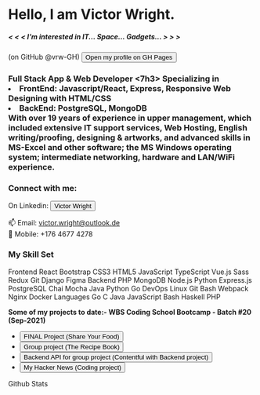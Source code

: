 # Hello, I am Victor Wright.
<h5>< < < I’m interested in IT... Space... Gadgets... > > ></h5>
(on GitHub @vrw-GH) <a href="https://vrw-gh.github.io/Victor-Wright-Profile/" target="_blank">
    <button>Open my profile on GH Pages</button>
</a>

<h3>Full Stack App & Web Developer <7h3>
Specializing in  
    <li>FrontEnd: Javascript/React, Express, Responsive Web Designing with HTML/CSS</li>
    <li>BackEnd: PostgreSQL, MongoDB</li>
With over 19 years of experience in upper management, which included extensive IT support services, Web Hosting, English writing/proofing, designing & artworks, and advanced skills in MS-Excel and other software; the MS Windows operating system; intermediate networking, hardware and LAN/WiFi experience.

<h3>Connect with me:</h3>

On Linkedin: <a href="https://www.linkedin.com/in/victor-wright-4a171427/" target="_blank">
    <button>Victor Wright</button>
</a>

📫 Email: victor.wright@outlook.de
<br/>
📲 Mobile: +176 4677 4278

<h3>My Skill Set</h3>
Frontend
React Bootstrap CSS3 HTML5 JavaScript TypeScript Vue.js Sass Redux Git Django Figma
Backend
PHP MongoDB Node.js Python Express.js PostgreSQL Chai Mocha Java Python Go
DevOps
Linux Git Bash Webpack Nginx Docker
Languages
Go C Java JavaScript Bash Haskell PHP


<strong> Some of my projects to date:-
WBS Coding School Bootcamp - Batch #20 (Sep-2021)</strong>
<ul>
<li><a href="https://" target="_blank">
    <button>FINAL Project (Share Your Food)</button>
</a></li>
<li><a href="https://vigilant-turing-554418.netlify.app/" target="_blank">
    <button>Group project (The Recipe Book)</button>
</a></li>
<li><a href="https://avc-food-blog.herokuapp.com/" target="_blank">
    <button>Backend API for group project (Contentful with Backend project)</button>
</a></li>
<li><a href="https://condescending-wilson-ebe840.netlify.app/" target="_blank">
    <button>My Hacker News (Coding project)</button>
</a></li>
</ul>


<!---
vrw-GH/vrw-GH is a ✨ special ✨ repository because its `README.md` (this file) appears on your GitHub profile.
You can click the Preview link to take a look at your changes.
--->

Github Stats
